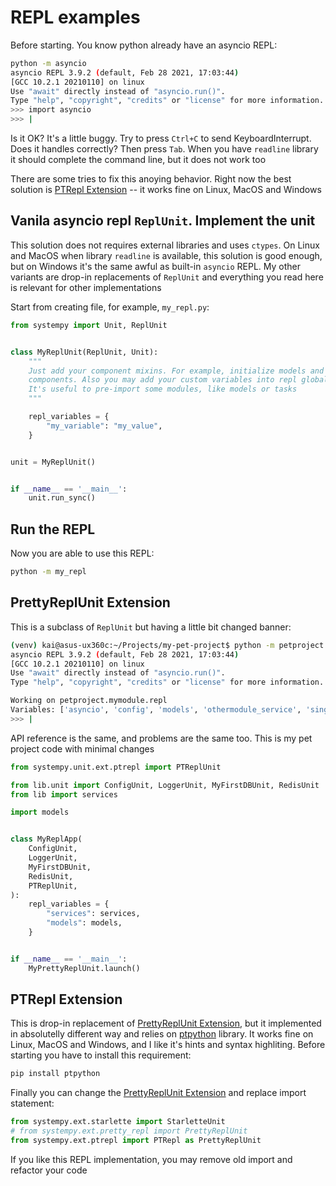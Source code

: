 # REPL examples

Before starting. You know python already have an asyncio REPL:

```sh
python -m asyncio
asyncio REPL 3.9.2 (default, Feb 28 2021, 17:03:44)
[GCC 10.2.1 20210110] on linux
Use "await" directly instead of "asyncio.run()".
Type "help", "copyright", "credits" or "license" for more information.
>>> import asyncio
>>> |
```

Is it OK? It's a little buggy. Try to press `Ctrl+C` to send KeyboardInterrupt.
Does it handles correctly? Then press `Tab`. When you have `readline` library
it should complete the command line, but it does not work too

There are some tries to fix this anoying behavior. Right now the best solution
is [PTRepl Extension](#ptrepl-extension) -- it works fine on Linux, MacOS and
Windows

## Vanila asyncio repl `ReplUnit`. Implement the unit

This solution does not requires external libraries and uses `ctypes`. On Linux
and MacOS when library `readline` is available, this solution is good enough,
but on Windows it's the same awful as built-in `asyncio` REPL. My other variants
are drop-in replacements of `ReplUnit` and everything you read here is relevant
for other implementations

Start from creating file, for example, `my_repl.py`:

```python
from systempy import Unit, ReplUnit


class MyReplUnit(ReplUnit, Unit):
    """
    Just add your component mixins. For example, initialize models and other
    components. Also you may add your custom variables into repl globals.
    It's useful to pre-import some modules, like models or tasks
    """

    repl_variables = {
        "my_variable": "my_value",
    }


unit = MyReplUnit()


if __name__ == '__main__':
    unit.run_sync()
```

## Run the REPL

Now you are able to use this REPL:

```sh
python -m my_repl
```

## PrettyReplUnit Extension

This is a subclass of `ReplUnit` but having a little bit changed banner:

```sh
(venv) kai@asus-ux360c:~/Projects/my-pet-project$ python -m petproject.mymodule.repl
asyncio REPL 3.9.2 (default, Feb 28 2021, 17:03:44)
[GCC 10.2.1 20210110] on linux
Use "await" directly instead of "asyncio.run()".
Type "help", "copyright", "credits" or "license" for more information.

Working on petproject.mymodule.repl
Variables: ['asyncio', 'config', 'models', 'othermodule_service', 'singleton', 'tasks', 'unit', 'views']
>>> |
```

API reference is the same, and problems are the same too. This is my pet project
code with minimal changes

```python
from systempy.unit.ext.ptrepl import PTReplUnit

from lib.unit import ConfigUnit, LoggerUnit, MyFirstDBUnit, RedisUnit
from lib import services

import models


class MyReplApp(
    ConfigUnit,
    LoggerUnit,
    MyFirstDBUnit,
    RedisUnit,
    PTReplUnit,
):
    repl_variables = {
        "services": services,
        "models": models,
    }


if __name__ == '__main__':
    MyPrettyReplUnit.launch()
```

## PTRepl Extension

This is drop-in replacement of
[PrettyReplUnit Extension](#prettyreplunit-extension), but it implemented in
absolutelly different way and relies on
[ptpython](https://github.com/prompt-toolkit/ptpython) library.
It works fine on Linux, MacOS and Windows, and I like it's hints and syntax
highliting. Before starting you have to install this requirement:

```sh
pip install ptpython
```

Finally you can change the [PrettyReplUnit Extension](#prettyreplunit-extension)
and replace import statement:

```python
from systempy.ext.starlette import StarletteUnit
# from systempy.ext.pretty_repl import PrettyReplUnit
from systempy.ext.ptrepl import PTRepl as PrettyReplUnit
```

If you like this REPL implementation, you may remove old import and refactor
your code
